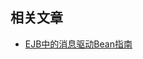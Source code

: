 ## 相关文章

+ [EJB中的消息驱动Bean指南](http://tu-yucheng.github.io/springboot/2023/05/11/ejb-message-driven-beans.html)